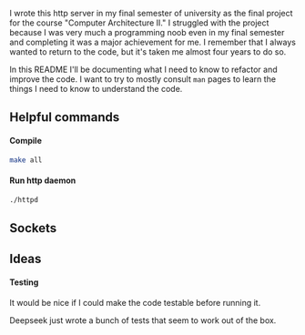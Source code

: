I wrote this http server in my final semester of university as the final project for the course "Computer Architecture II."
I struggled with the project because I was very much a programming noob even in my final semester and completing it was a major achievement for me.
I remember that I always wanted to return to the code, but it's taken me almost four years to do so.

In this README I'll be documenting what I need to know to refactor and improve the code.
I want to try to mostly consult `man` pages to learn the things I need to know to understand the code.

## Helpful commands

#### Compile

``` sh
make all
```

#### Run http daemon

``` sh
./httpd
```

## Sockets


## Ideas

#### Testing

It would be nice if I could make the code testable before running it.

Deepseek just wrote a bunch of tests that seem to work out of the box.
